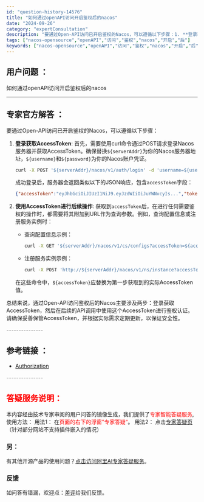 ```yaml
---
id: "question-history-14576"
title: "如何通过openAPI访问开启鉴权后的nacos"
date: "2024-09-26"
category: "expertConsultation"
description: "要通过Open-API访问已开启鉴权的Nacos，可以遵循以下步骤：1. **登录获取AccessToken**:   首先，需要使用curl命令通过POST请求登录Nacos服务器并获取AccessToken。确保替换`$serverAddr`为你的Nacos服务器地址，`$username`和`"
tags: ["nacos-opensource","openAPI","访问","鉴权","nacos","开启","后"]
keywords: ["nacos-opensource","openAPI","访问","鉴权","nacos","开启","后"]
---
```


## 用户问题 ： 
 如何通过openAPI访问开启鉴权后的nacos  

---------------
## 专家官方解答 ：

要通过Open-API访问已开启鉴权的Nacos，可以遵循以下步骤：

1. **登录获取AccessToken**:
   首先，需要使用curl命令通过POST请求登录Nacos服务器并获取AccessToken。确保替换`${serverAddr}`为你的Nacos服务器地址，`${username}`和`${password}`为你的Nacos账户凭证。

   ```bash
   curl -X POST '${serverAddr}/nacos/v1/auth/login' -d 'username=${username}&password=${password}'
   ```
   成功登录后，服务器会返回类似以下的JSON响应，包含`accessToken`字段：

   ```json
   {"accessToken":"eyJhbGciOiJIUzI1NiJ9.eyJzdWIiOiJuYWNvcyIs...","tokenTtl":18000,"globalAdmin":true}
   ```

2. **使用AccessToken进行后续操作**:
   获取到`accessToken`后，在进行任何需要鉴权的操作时，都需要将其附加到URL作为查询参数。例如，查询配置信息或注册服务实例时：

   - 查询配置信息示例：
     ```bash
     curl -X GET '${serverAddr}/nacos/v1/cs/configs?accessToken=${accessToken}&dataId=nacos.example.1&group=nacos_group'
     ```

   - 注册服务实例示例：
     ```bash
     curl -X POST 'http://${serverAddr}/nacos/v1/ns/instance?accessToken=${accessToken}&port=8848&healthy=true&ip=11.11.11.11&weight=1.0&serviceName=nacos.test.3&encoding=GBK&namespaceId=n1'
     ```

   在这些命令中，`${accessToken}`应替换为第一步获取到的实际AccessToken值。

总结来说，通过Open-API访问鉴权后的Nacos主要涉及两步：登录获取AccessToken，然后在后续的API调用中使用这个AccessToken进行鉴权认证。请确保妥善保管AccessToken，并根据实际需求定期更新，以保证安全性。


<font color="#949494">---------------</font> 


## 参考链接 ：

* [Authorization](https://nacos.io/docs/latest/guide/user/auth)


 <font color="#949494">---------------</font> 
 


## <font color="#FF0000">答疑服务说明：</font> 

本内容经由技术专家审阅的用户问答的镜像生成，我们提供了<font color="#FF0000">专家智能答疑服务</font>,使用方法：
用法1： 在<font color="#FF0000">页面的右下的浮窗”专家答疑“</font>。
用法2： 点击[专家答疑页](https://answer.opensource.alibaba.com/docs/intro)（针对部分网站不支持插件嵌入的情况）
### 另：


有其他开源产品的使用问题？[点击访问阿里AI专家答疑服务](https://answer.opensource.alibaba.com/docs/intro)。
### 反馈
如问答有错漏，欢迎点：[差评](https://ai.nacos.io/user/feedbackByEnhancerGradePOJOID?enhancerGradePOJOId=14577)给我们反馈。
